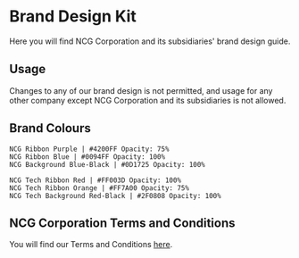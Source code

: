 # Brand Design Kit
Here you will find NCG Corporation and its subsidiaries' brand design guide.


## Usage
Changes to any of our brand design is not permitted, and usage for any other company except NCG Corporation and its subsidiaries is not allowed.


## Brand Colours

```
NCG Ribbon Purple | #4200FF Opacity: 75%
NCG Ribbon Blue | #0094FF Opacity: 100%
NCG Background Blue-Black | #0D1725 Opacity: 100%

NCG Tech Ribbon Red | #FF003D Opacity: 100%
NCG Tech Ribbon Orange | #FF7A00 Opacity: 75%
NCG Tech Background Red-Black | #2F0808 Opacity: 100%
```


## NCG Corporation Terms and Conditions
You will find our Terms and Conditions [here](https://docs.google.com/document/d/1zUd6P-4RawDKGqOlnEnCTxN6H1znZqDJKid8mDpfnY8/edit?usp=sharing).
